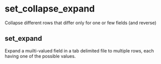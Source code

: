 # set_collapse_expand
Collapse different rows that differ only for one or few fields (and reverse)

## set_expand
Expand a muilti-valued field in a tab delimited file to multiple rows, each having one of the possible values.

